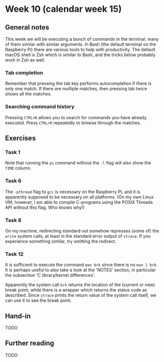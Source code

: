# Week 10 (calendar week 15)

## General notes

This week we will be executing a bunch of commands in the terminal, many of them similar with similar arguments. In Bash (the default terminal on the Raspberry Pi) there are various tools to help with productivity. The default macOS shell is Zsh which is similar to Bash, and the tricks below probably work in Zsh as well.


### Tab completion

Remember that pressing the tab key performs autocompletion if there is only one match. If there are multiple matches, then pressing tab twice shows all the matches.


### Searching command history

Pressing `CTRL+R` allows you to search for commands you have already executed. Press `CTRL+R` repeatedly to browse through the matches.


## Exercises

### Task 1

Note that running the `ps` command without the `-l` flag will also show the `TIME` column.


### Task 6

The `-pthread` flag to `gcc` is necessary on the Raspberry Pi, and it is apparently supposed to be necessary on all platforms. (On my own Linux VM, however, I am able to compile C-programs using the POSIX Threads API without this flag. Who knows why!)


### Task 8

On my machine, redirecting standard out somehow represses (some of) the `write` system calls, at least in the standard error output of `strace`. If you experience something similar, try omitting the redirect.


### Task 12

It is sufficient to execute the command `man brk` since there is no `man 1 brk`. It is perhaps useful to also take a look at the 'NOTES' section, in particular the subsection 'C library/kernel differences'.

Apparently the system call `brk` returns the location of the (current or new) break point, while there is a wrapper which returns the status code as described. Since `strace` prints the return value of the system call itself, we can use it to see the break point.


## Hand-in

TODO

## Further reading

TODO